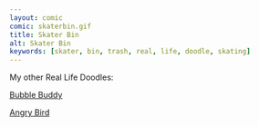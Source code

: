```yaml
---
layout: comic
comic: skaterbin.gif
title: Skater Bin
alt: Skater Bin
keywords: [skater, bin, trash, real, life, doodle, skating]
---
```


My other Real Life Doodles:

[Bubble Buddy](http://lolnein.com/2016/11/14/bubblebuddy/)

[Angry Bird](http://lolnein.com/2016/07/15/angrybird/)